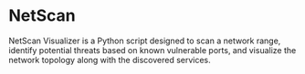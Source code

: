 # NetScan
NetScan Visualizer is a Python script designed to scan a network range, identify potential threats based on known vulnerable ports, and visualize the network topology along with the discovered services.

